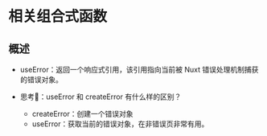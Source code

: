 # 相关组合式函数

## 概述

+ useError：返回一个响应式引用，该引用指向当前被 Nuxt 错误处理机制捕获的错误对象。

+ 思考🤔：useError 和 createError 有什么样的区别？

  + createError：创建一个错误对象
  + useError：获取当前的错误对象，在非错误页非常有用。


